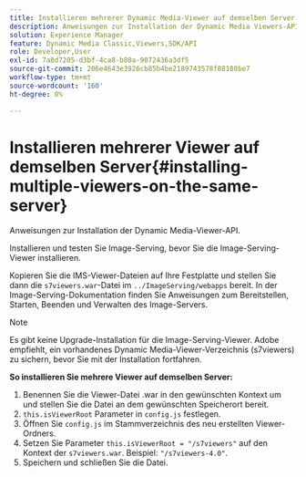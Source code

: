 ```yaml
---
title: Installieren mehrerer Dynamic Media-Viewer auf demselben Server
description: Anweisungen zur Installation der Dynamic Media Viewers-API.
solution: Experience Manager
feature: Dynamic Media Classic,Viewers,SDK/API
role: Developer,User
exl-id: 7a8d7205-d3bf-4ca8-b80a-9072436a3df5
source-git-commit: 206e4643e3926cb85b4be2189743578f88180be7
workflow-type: tm+mt
source-wordcount: '160'
ht-degree: 0%

---
```


# Installieren mehrerer Viewer auf demselben Server{#installing-multiple-viewers-on-the-same-server}

<!-- Updated April 06, 2021 from https://wiki.corp.adobe.com/pages/viewpage.action?spaceKey=scene7qa&title=s7Viewers%2C+S7SDK%2C+S7OnDemand+Release+Notes - Contact is Sasha -->

Anweisungen zur Installation der Dynamic Media-Viewer-API.

Installieren und testen Sie Image-Serving, bevor Sie die Image-Serving-Viewer installieren.

Kopieren Sie die IMS-Viewer-Dateien auf Ihre Festplatte und stellen Sie dann die `s7viewers.war`-Datei im `../ImageServing/webapps` bereit. In der Image-Serving-Dokumentation finden Sie Anweisungen zum Bereitstellen, Starten, Beenden und Verwalten des Image-Servers.

>[!NOTE]
>
>Es gibt keine Upgrade-Installation für die Image-Serving-Viewer. Adobe empfiehlt, ein vorhandenes Dynamic Media-Viewer-Verzeichnis (s7viewers) zu sichern, bevor Sie mit der Installation fortfahren.

**So installieren Sie mehrere Viewer auf demselben Server:**

1. Benennen Sie die Viewer-Datei .war in den gewünschten Kontext um und stellen Sie die Datei an dem gewünschten Speicherort bereit.
1. `this.isViewerRoot` Parameter in `config.js` festlegen.
1. Öffnen Sie `config.js` im Stammverzeichnis des neu erstellten Viewer-Ordners.
1. Setzen Sie Parameter `this.isViewerRoot = "/s7viewers"` auf den Kontext der `s7viewers.war`. Beispiel: `"/s7viewers-4.0"`.
1. Speichern und schließen Sie die Datei.

